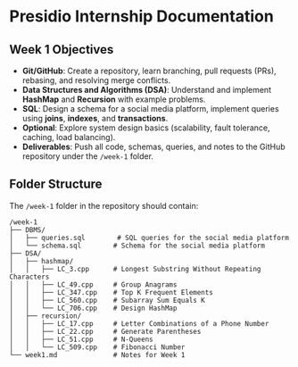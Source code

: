 # Presidio Internship Documentation

## Week 1 Objectives

- **Git/GitHub**: Create a repository, learn branching, pull requests (PRs), rebasing, and resolving merge conflicts.
- **Data Structures and Algorithms (DSA)**: Understand and implement **HashMap** and **Recursion** with example problems.
- **SQL**: Design a schema for a social media platform, implement queries using **joins**, **indexes**, and **transactions**.
- **Optional**: Explore system design basics (scalability, fault tolerance, caching, load balancing).
- **Deliverables**: Push all code, schemas, queries, and notes to the GitHub repository under the `/week-1` folder.

## Folder Structure

The `/week-1` folder in the repository should contain:

```
/week-1
├── DBMS/
│   ├── queries.sql        # SQL queries for the social media platform
│   └── schema.sql        # Schema for the social media platform
├── DSA/
│   ├── hashmap/
│   │   ├── LC_3.cpp      # Longest Substring Without Repeating Characters
│   │   ├── LC_49.cpp     # Group Anagrams
│   │   ├── LC_347.cpp    # Top K Frequent Elements
│   │   ├── LC_560.cpp    # Subarray Sum Equals K
│   │   └── LC_706.cpp    # Design HashMap
│   ├── recursion/
│   │   ├── LC_17.cpp     # Letter Combinations of a Phone Number
│   │   ├── LC_22.cpp     # Generate Parentheses
│   │   ├── LC_51.cpp     # N-Queens
│   │   └── LC_509.cpp    # Fibonacci Number
└── week1.md              # Notes for Week 1
```
